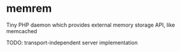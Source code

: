 memrem
======

Tiny PHP daemon which provides external memory storage API, like memcached

TODO: transport-independent server implementation

